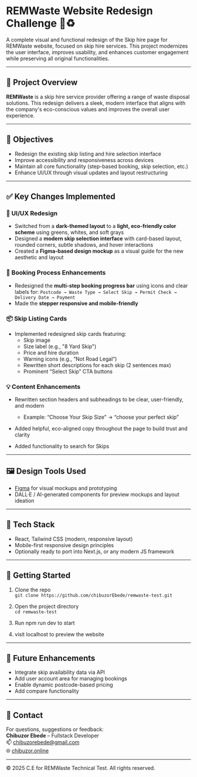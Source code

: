 # REMWaste Website Redesign Challenge 🚛♻️

A complete visual and functional redesign of the Skip hire page for REMWaste website, focused on skip hire services. This project modernizes the user interface, improves usability, and enhances customer engagement while preserving all original functionalities.

---

## 📌 Project Overview

**REMWaste** is a skip hire service provider offering a range of waste disposal solutions. This redesign delivers a sleek, modern interface that aligns with the company's eco-conscious values and improves the overall user experience.

---

## 🎯 Objectives

- Redesign the existing skip listing and hire selection interface
- Improve accessibility and responsiveness across devices
- Maintain all core functionality (step-based booking, skip selection, etc.)
- Enhance UI/UX through visual updates and layout restructuring

---

## ✅ Key Changes Implemented

### 🎨 UI/UX Redesign

- Switched from a **dark-themed layout** to a **light, eco-friendly color scheme** using greens, whites, and soft grays
- Designed a **modern skip selection interface** with card-based layout, rounded corners, subtle shadows, and hover interactions
- Created a **Figma-based design mockup** as a visual guide for the new aesthetic and layout

### 🧭 Booking Process Enhancements

- Redesigned the **multi-step booking progress bar** using icons and clear labels for:
  `Postcode → Waste Type → Select Skip → Permit Check → Delivery Date → Payment`
- Made the **stepper responsive and mobile-friendly**

### 📦 Skip Listing Cards

- Implemented redesigned skip cards featuring:
  - Skip image
  - Size label (e.g., "8 Yard Skip")
  - Price and hire duration
  - Warning icons (e.g., “Not Road Legal”)
  - Rewritten short descriptions for each skip (2 sentences max)
  - Prominent “Select Skip” CTA buttons

### 💡 Content Enhancements

- Rewritten section headers and subheadings to be clear, user-friendly, and modern
  - Example: “Choose Your Skip Size” → “choose your perfect skip”
- Added helpful, eco-aligned copy throughout the page to build trust and clarity

- Added functionality to search for Skips

---

## 🖼️ Design Tools Used

- [Figma](https://figma.com) for visual mockups and prototyping
- DALL·E / AI-generated components for preview mockups and layout ideation

---

## 🧱 Tech Stack

- React, Tailwind CSS (modern, responsive layout)
- Mobile-first responsive design principles
- Optionally ready to port into Next.js, or any modern JS framework

---

## 🚀 Getting Started

1. Clone the repo  
   `git clone https://github.com/chibuzorEbede/remwaste-test.git`

2. Open the project directory  
   `cd remwaste-test`

3. Run npm run dev to start

4. visit localhost to preview the website

---

## 📌 Future Enhancements

- Integrate skip availability data via API
- Add user account area for managing bookings
- Enable dynamic postcode-based pricing
- Add compare functionality

---

## 📧 Contact

For questions, suggestions or feedback:  
**Chibuzor Ebede** – Fullstack Developer  
📫 chibuzorebede@gmail.com  
🌐 [chibuzor.online](https://www.chibuzor.online)

---

© 2025 C.E for REMWaste Technical Test. All rights reserved.
